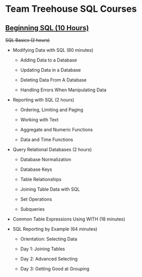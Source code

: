# **Team Treehouse SQL Courses**

## **[Beginning SQL (10 Hours)](https://teamtreehouse.com/tracks/beginning-sql)**

~~SQL Basics (2 hours)~~

- Modifying Data with SQL (80 minutes)

    - Adding Data to a Database

    - Updating Data in a Database

    - Deleting Data From A Database

    - Handling Errors When Manipulating Data

- Reporting with SQL (2 hours)

    - Ordering, Limiting and Paging

    - Working with Text

    - Aggregate and Numeric Functions

    - Data and Time Functions

- Query Relational Databases (2 hours)

    - Database Normalization

    - Database Keys

    - Table Relationships

    - Joining Table Data with SQL

    - Set Operations

    - Subqueries

- Common Table Expressions Using WITH (18 minutes)

- SQL Reporting by Example (64 minutes)

    - Orientation: Selecting Data

    - Day 1: Joining Tables

    - Day 2: Advanced Selecting

    - Day 3: Getting Good at Grouping
